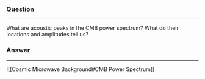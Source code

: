 ### Question
---
What are acoustic peaks in the CMB power spectrum? What do their locations and amplitudes tell us?

### Answer
---
![[Cosmic Microwave Background#CMB Power Spectrum]]